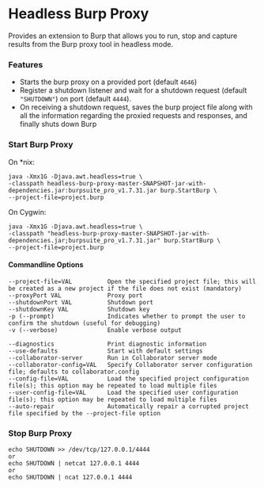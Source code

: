 Headless Burp Proxy
=====================

Provides an extension to Burp that allows you to run, stop and capture results from the Burp proxy tool in headless mode.

### Features
* Starts the burp proxy on a provided port (default `4646`)
* Register a shutdown listener and wait for a shutdown request (default `"SHUTDOWN"`) on port (default `4444`).
* On receiving a shutdown request, saves the burp project file along with all the information regarding the proxied requests and responses, and finally shuts down Burp

### Start Burp Proxy

On *nix:

    java -Xmx1G -Djava.awt.headless=true \
    -classpath headless-burp-proxy-master-SNAPSHOT-jar-with-dependencies.jar:burpsuite_pro_v1.7.31.jar burp.StartBurp \
    --project-file=project.burp

On Cygwin:
 
    java -Xmx1G -Djava.awt.headless=true \
    -classpath "headless-burp-proxy-master-SNAPSHOT-jar-with-dependencies.jar;burpsuite_pro_v1.7.31.jar" burp.StartBurp \
    --project-file=project.burp

#### Commandline Options

    --project-file=VAL          Open the specified project file; this will be created as a new project if the file does not exist (mandatory)
    --proxyPort VAL             Proxy port
    --shutdownPort VAL          Shutdown port
    --shutdownKey VAL           Shutdown key
    -p (--prompt)               Indicates whether to prompt the user to confirm the shutdown (useful for debugging)
    -v (--verbose)              Enable verbose output

    --diagnostics               Print diagnostic information
    --use-defaults              Start with default settings
    --collaborator-server       Run in Collaborator server mode
    --collaborator-config=VAL   Specify Collaborator server configuration file; defaults to collaborator.config
    --config-file=VAL           Load the specified project configuration file(s); this option may be repeated to load multiple files
    --user-config-file=VAL      Load the specified user configuration file(s); this option may be repeated to load multiple files
    --auto-repair               Automatically repair a corrupted project file specified by the --project-file option

### Stop Burp Proxy

    echo SHUTDOWN >> /dev/tcp/127.0.0.1/4444
    or
    echo SHUTDOWN | netcat 127.0.0.1 4444
    or
    echo SHUTDOWN | ncat 127.0.0.1 4444
